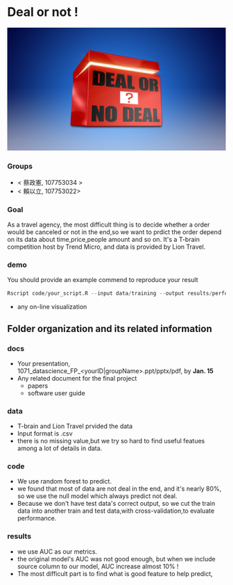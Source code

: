 # Deal or not !
![image](https://github.com/1071-DataScience/finalproject-y28235579/blob/master/docs/deal%20or%20not.png)

### Groups
* < 蔡政憲, 107753034 >
* < 賴以立, 107753022>

### Goal
As a travel agency, the most difficult thing is to decide whether a order would be canceled or not in the end,so 
we want to prdict the order depend on its data about time,price,people amount and so on. It's a T-brain competition host by
Trend Micro, and data is provided by Lion Travel.

### demo 
You should provide an example commend to reproduce your result
```R
Rscript code/your_script.R --input data/training --output results/performance.tsv
```
* any on-line visualization

## Folder organization and its related information

### docs
* Your presentation, 1071_datascience_FP_<yourID|groupName>.ppt/pptx/pdf, by **Jan. 15**
* Any related document for the final project
  * papers
  * software user guide

### data

* T-brain and Lion Travel prvided the data
* Input format is .csv
* there is no missing value,but we try so hard to find useful featues among a lot of details in data. 

### code

* We use random forest to predict.
* we found that most of data are not deal in the end, and it's nearly 80%, so we use the null
  model which always predict not deal.
* Because we don't have test data's correct output, so we cut the train data into another train and test data,with cross-validation,to
  evaluate performance.

### results

* we use AUC as our metrics.
* the original model's AUC was not good enough, but when we include source column to our model, AUC increase almost 10% !
* The most difficult part is to find what is good feature to help predict, 
